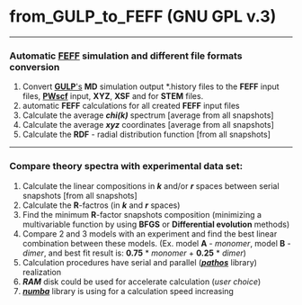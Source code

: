 
# from_GULP_to_FEFF (GNU GPL v.3)
---
### Automatic [FEFF](http://monalisa.phys.washington.edu/feffproject-feff.html)  simulation and different file formats conversion 
1. Convert [**GULP**'s](https://gulp.curtin.edu.au/gulp/overview.cfm) **MD** simulation output *.history files to the **FEFF** input files, [**PWscf**](http://www.quantum-espresso.org/) input, **XYZ**, **XSF** and for **STEM** files.
1. automatic **FEFF** calculations for all created **FEFF** input files
1. Calculate the average **_chi(k)_** spectrum [average from all snapshots]
1. Calculate the average **_xyz_** coordinates [average from all snapshots]
1. Calculate the **RDF** - radial distribution function [from all snapshots]

---
### Compare theory spectra with experimental data set:

1. Calculate the linear compositions in **_k_** and/or **_r_** spaces between serial snapshots [from all snapshots]
1. Calculate the **R**-factros (in **_k_** and **_r_** spaces)
1. Find the minimum **R**-factor snapshots composition (minimizing a multivariable function by using **BFGS** or **Differential evolution** methods)
1. Compare 2 and 3 models with an experiment and find the best linear combination between these models. (Ex. model **A** - _monomer_, model **B** - _dimer_, and best fit result is: **0.75** * _monomer_ + **0.25** *  _dimer_)
1. Calculation procedures have serial and parallel ([**_pathos_**](https://pypi.python.org/pypi/pathos) library) realization
1. **_RAM_** disk could be used for accelerate calculation (_user choice_)
1. [**_numba_**](https://numba.pydata.org/) library is using for a calculation speed increasing

